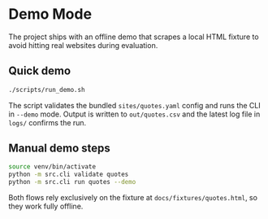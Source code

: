 # Demo Mode

The project ships with an offline demo that scrapes a local HTML fixture to
avoid hitting real websites during evaluation.

Quick demo
----------

```bash
./scripts/run_demo.sh
```

The script validates the bundled `sites/quotes.yaml` config and runs the CLI in
`--demo` mode. Output is written to `out/quotes.csv` and the latest log file in
`logs/` confirms the run.

Manual demo steps
-----------------

```bash
source venv/bin/activate
python -m src.cli validate quotes
python -m src.cli run quotes --demo
```

Both flows rely exclusively on the fixture at `docs/fixtures/quotes.html`, so
they work fully offline.
